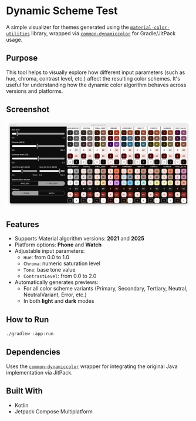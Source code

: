 # Dynamic Scheme Test

A simple visualizer for themes generated using the [`material-color-utilities`](https://github.com/material-foundation/material-color-utilities) library, wrapped via [`common-dynamiccolor`](https://github.com/hnau256/common-dynamiccolor) for Gradle/JitPack usage.

## Purpose

This tool helps to visually explore how different input parameters (such as hue, chroma, contrast level, etc.) affect the resulting color schemes. It's useful for understanding how the dynamic color algorithm behaves across versions and platforms.

## Screenshot

![Screenshot](resources/screenshot.png)

## Features

- Supports Material algorithm versions: **2021** and **2025**
- Platform options: **Phone** and **Watch**
- Adjustable input parameters:
    - `Hue`: from 0.0 to 1.0
    - `Chroma`: numeric saturation level
    - `Tone`: base tone value
    - `ContrastLevel`: from 0.0 to 2.0
- Automatically generates previews:
    - For all color scheme variants (Primary, Secondary, Tertiary, Neutral, NeutralVariant, Error, etc.)
    - In both **light** and **dark** modes

## How to Run

```bash
./gradlew :app:run
```

## Dependencies

Uses the [`common-dynamiccolor`](https://github.com/hnau256/common-dynamiccolor) wrapper for integrating the original Java implementation via JitPack.

## Built With

- Kotlin
- Jetpack Compose Multiplatform
